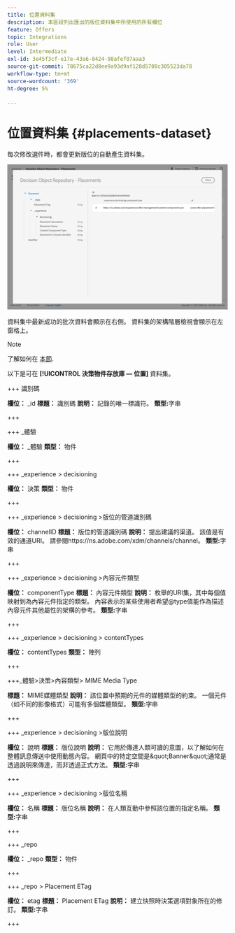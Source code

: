 ```yaml
---
title: 位置資料集
description: 本區段列出匯出的版位資料集中所使用的所有欄位
feature: Offers
topic: Integrations
role: User
level: Intermediate
exl-id: 3e45f3cf-e17e-43a6-8424-98afef07aaa3
source-git-commit: 78675ca22d8ee9a93d9af128d5708c305523da78
workflow-type: tm+mt
source-wordcount: '369'
ht-degree: 5%

---
```


# 位置資料集 {#placements-dataset}

每次修改選件時，都會更新版位的自動產生資料集。

![](../assets/dataset-placements.png)

資料集中最新成功的批次資料會顯示在右側。 資料集的架構階層檢視會顯示在左窗格上。

>[!NOTE]
>
>了解如何在 [本節](../export-catalog/access-dataset.md).

以下是可在 **[!UICONTROL 決策物件存放庫 — 位置]** 資料集。

<!--A placement describes a location or place in a personalized message. It is used to set technical constraints for content that the personalization decision supplies. The placement also represents a request to produce certain types of metrics when an experience event is produced where this placement is involved. For instance, the placement facilitates a personalized clickable image inside an email shown to an end-user. The placement may for instance request from the assembled experience that the click on its image gets reported in an experience event with a metric https://ns.adobe.com/xdm/data/metrics/web/linkclicks and a reference to this placement.-->

+++ 識別碼

**欄位：** _id
**標題：** 識別碼
**說明：** 記錄的唯一標識符。
**類型:**&#x200B;字串

+++

+++ _體驗

**欄位：** _體驗
**類型：** 物件

+++

+++ _experience > decisioning

**欄位：** 決策
**類型：** 物件

+++

+++ _experience > decisioning >版位的管道識別碼

**欄位：** channelID
**標題：** 版位的管道識別碼
**說明：** 提出建議的渠道。 該值是有效的通道URI。 請參閱https://ns.adobe.com/xdm/channels/channel。
**類型:**&#x200B;字串

+++

+++ _experience > decisioning >內容元件類型

**欄位：** componentType
**標題：** 內容元件類型
**說明：** 枚舉的URI集，其中每個值映射到為內容元件指定的類型。 內容表示的某些使用者希望@type值能作為描述內容元件其他屬性的架構的參考。
**類型:**&#x200B;字串

+++

+++ _experience > decisioning > contentTypes

**欄位：** contentTypes
**類型：** 陣列

+++

+++_體驗>決策>內容類型> MIME Media Type

**標題：** MIME媒體類型
**說明：** 該位置中預期的元件的媒體類型的約束。 一個元件（如不同的影像格式）可能有多個媒體類型。
**類型:**&#x200B;字串

+++

+++ _experience > decisioning >版位說明

**欄位：** 說明
**標題：** 版位說明
**說明：** 它用於傳達人類可讀的意圖，以了解如何在整體訊息傳送中使用動態內容。 網頁中的特定空間是\&quot;Banner\&quot;通常是透過說明來傳達，而非透過正式方法。
**類型:**&#x200B;字串

+++

+++ _experience > decisioning >版位名稱

**欄位：** 名稱
**標題：** 版位名稱
**說明：** 在人類互動中參照該位置的指定名稱。
**類型:**&#x200B;字串

+++

+++ _repo

**欄位：** _repo
**類型：** 物件

+++

+++ _repo > Placement ETag

**欄位：** etag
**標題：** Placement ETag
**說明：** 建立快照時決策選項對象所在的修訂。
**類型:**&#x200B;字串

+++
